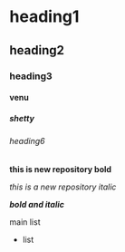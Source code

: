 # heading1
## heading2
### heading3
#### venu
##### shetty
###### heading6

**this is new repository bold**

*this is a new repository italic*

***bold and italic***

main list
 - list
